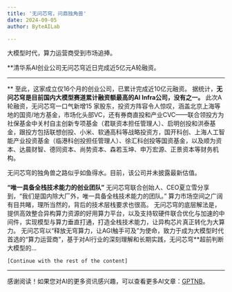 ```yaml
---
title: '无问芯穹，问鼎独角兽'
date: 2024-09-05
author: ByteAILab

---
```


大模型时代，算力运营商受到市场追捧。

**清华系AI创业公司无问芯穹近日完成近5亿元A轮融资。

---
**
至此，这家成立仅16个月的创业公司，已累计完成近10亿元融资。
据统计，**无问芯穹是目前国内大模型赛道累计融资额最高的AI Infra公司，没有之一。**
此次A 轮融资，无问芯穹一口气新增15 家股东，投资方阵容令人惊叹，涵盖北京上海等地的国资/地方基金，市场化头部VC，还有券商直投和产业CVC——联合领投方为社保基金中关村自主创新专项基金（君联资本担任管理人）、启明创投和洪泰基金，跟投方包括联想创投、小米、软通高科等战略投资方，国开科创、上海人工智能产业投资基金（临港科创投担任管理人）、徐汇科创投等国资基金，以及顺为资本、达晨财智、德同资本、尚势资本、森若玉坤、申万宏源、正景资本等财务机构。

无问芯穹的独角兽之路似乎如鱼得水。目前，该公司并未披露最新估值。

**“唯一具备全栈技术能力的创业团队”**
无问芯穹联合创始人、CEO夏立雪分享到，“我们是国内除大厂外，唯一具备全栈技术能力的团队。”
算力市场空间之广阔有目共睹，理所当然的，背后的技术层栈要求也很高。
无问芯穹的底层解法是，提供高效整合异构算力资源的好用算力平台，以及支持软硬件联合优化与加速的中间件，实现模型与算力垂直打通，打造全栈技术能力，让异构芯片真正转化为大算力。
无问芯穹以“释放无穹算力，让AGI触手可及”为使命，致力于成为大模型时代首选的“算力运营商”，基于对AI行业的深刻理解和长期实践，无问芯穹**超前判断大模型的...

```
[Continue with the rest of the content]
```
---
感谢阅读！如果您对AI的更多资讯感兴趣，可以查看更多AI文章：[GPTNB](https://gptnb.com)。